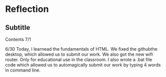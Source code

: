 # Reflection
## Subtitle
Contents
7/1


6/30
Today, I learnead the fundamentals of HTML. We fixed the githubthe desktop, which allowed us to submit our work. We also got the new wifi router. Only for educational use in the classroom. I also wrote a .bat file code which allowed us to automagically submit our work by typing 4 words in command line. 
